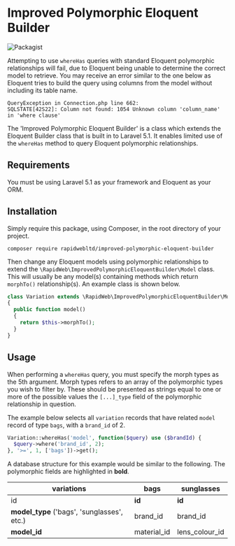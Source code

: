 # Improved Polymorphic Eloquent Builder

![Packagist](https://img.shields.io/packagist/dt/rapidwebltd/Improved-Polymorphic-Eloquent-Builder.svg)

Attempting to use `whereHas` queries with standard Eloquent polymorphic relationships will fail, due to Eloquent being unable
to determine the correct model to retrieve. You may receive an error similar to the one below as Eloquent tries to build the 
query using columns from the model without including its table name.

```
QueryException in Connection.php line 662:
SQLSTATE[42S22]: Column not found: 1054 Unknown column 'column_name' in 'where clause'
```

The 'Improved Polymorphic Eloquent Builder' is a class which extends the Eloquent Builder class that is built in to Laravel 5.1. 
It enables limited use of the `whereHas` method to query Eloquent polymorphic relationships.

## Requirements

You must be using Laravel 5.1 as your framework and Eloquent as your ORM.

## Installation

Simply require this package, using Composer, in the root directory of your project.

```
composer require rapidwebltd/improved-polymorphic-eloquent-builder
```

Then change any Eloquent models using polymorphic relationships to extend the `\RapidWeb\ImprovedPolymorphicEloquentBuilder\Model`
class. This will usually be any model(s) containing methods which return `morphTo()` relationship(s). An example class is shown below.

```php
class Variation extends \RapidWeb\ImprovedPolymorphicEloquentBuilder\Model
{
  public function model()
  {
    return $this->morphTo();
  }
}
```

## Usage

When performing a `whereHas` query, you must specify the morph types as the 5th argument. Morph types refers to an array
of the polymorphic types you wish to filter by. These should be presented as strings equal to one or more of the
possible values the `[...]_type` field of the polymorphic relationship in question.

The example below selects all `variation` records that have related `model` record  of type `bags`, with a `brand_id` of 2.

```php
Variation::whereHas('model', function($query) use ($brandId) {
  $query->where('brand_id', 2);
}, '>=', 1, ['bags'])->get();
```

A database structure for this example would be similar to the following. The polymorphic fields are highlighted in **bold**.

| variations                                  | bags        | sunglasses     |
|---------------------------------------------|-------------|----------------|
| id                                          | **id**      | **id**             |
| **model_type** ('bags', 'sunglasses', etc.) | brand_id    | brand_id       |
| **model_id**                                | material_id | lens_colour_id |

